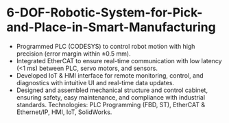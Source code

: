 # 6-DOF-Robotic-System-for-Pick-and-Place-in-Smart-Manufacturing
- Programmed PLC (CODESYS) to control robot motion with high precision (error margin within ±0.5 mm).
- Integrated EtherCAT to ensure real-time communication with low latency (<1 ms) between PLC, servo motors, and sensors.
- Developed IoT & HMI interface for remote monitoring, control, and diagnostics with intuitive UI and real-time data updates.
- Designed and assembled mechanical structure and control cabinet, ensuring safety, easy maintenance, and compliance with industrial standards.
Technologies: PLC Programming (FBD, ST), EtherCAT & Ethernet/IP, HMI, IoT, SolidWorks.
